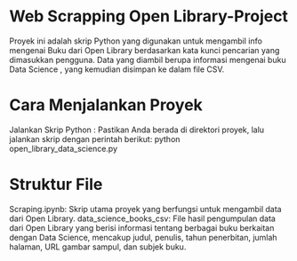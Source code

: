 # Web Scrapping Open Library-Project
Proyek ini adalah skrip Python yang digunakan untuk mengambil info mengenai Buku dari Open Library berdasarkan kata kunci pencarian yang dimasukkan pengguna. Data yang diambil berupa informasi mengenai buku Data Science , yang kemudian disimpan ke dalam file CSV.

# Cara Menjalankan Proyek
Jalankan Skrip Python : Pastikan Anda berada di direktori proyek, lalu jalankan skrip dengan perintah berikut:
python open_library_data_science.py

# Struktur File
Scraping.ipynb: Skrip utama proyek yang berfungsi untuk mengambil data dari Open Library.
data_science_books_csv: File hasil pengumpulan data dari Open Library yang berisi informasi tentang berbagai buku berkaitan dengan Data Science, mencakup judul, penulis, tahun penerbitan, jumlah halaman, URL gambar sampul, dan subjek buku.
